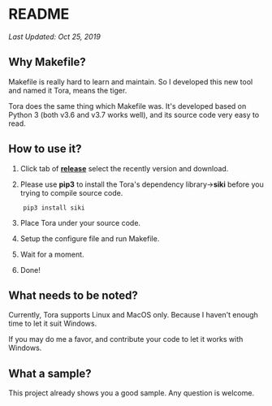 # README
*Last Updated: Oct 25, 2019*

## Why Makefile? 

Makefile is really hard to learn and maintain. So I developed this new tool and named it Tora, means the tiger.

Tora does the same thing which Makefile was. It's developed based on Python 3 (both v3.6 and v3.7 works well), and its source code very easy to read. 

## How to use it?

1. Click tab of **[release](https://github.com/seagochen/Tora/releases)** select the recently version and download.

2. Please use **pip3** to install the Tora's dependency library->**siki** before you trying to compile source code.

```
    pip3 install siki
```

3. Place Tora under your source code.

4. Setup the configure file and run Makefile.

5. Wait for a moment.

6. Done!


## What needs to be noted?

Currently, Tora supports Linux and MacOS only. Because I haven't enough time to let it suit Windows. 

If you may do me a favor, and contribute your code to let it works with Windows.

## What a sample?

This project already shows you a good sample. Any question is welcome.
